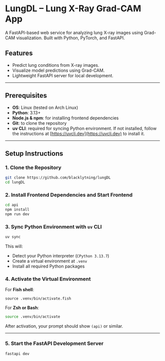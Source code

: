 # LungDL – Lung X-Ray Grad-CAM App

A FastAPI-based web service for analyzing lung X-ray images using Grad-CAM visualization. Built with Python, PyTorch, and FastAPI.

## Features

* Predict lung conditions from X-ray images.
* Visualize model predictions using Grad-CAM.
* Lightweight FastAPI server for local development.

---

## Prerequisites

* **OS**: Linux (tested on Arch Linux)
* **Python**: 3.13+
* **Node.js & npm**: for installing frontend dependencies
* **Git**: to clone the repository
* **uv CLI**: required for syncing Python environment. If not installed, follow the instructions at [https://uvcli.dev](https://uvcli.dev) to install it.

---

## Setup Instructions

### 1. Clone the Repository

```bash
git clone https://github.com/blacklytning/lungDL
cd lungDL
```

### 2. Install Frontend Dependencies and Start Frontend

```bash
cd api
npm install
npm run dev
```

### 3. Sync Python Environment with `uv` CLI

```bash
uv sync
```

This will:

* Detect your Python interpreter (`CPython 3.13.7`)
* Create a virtual environment at `.venv`
* Install all required Python packages

### 4. Activate the Virtual Environment

For **Fish shell**:

```fish
source .venv/bin/activate.fish
```

For **Zsh or Bash**:

```zsh
source .venv/bin/activate
```

After activation, your prompt should show `(api)` or similar.

---

### 5. Start the FastAPI Development Server

```bash
fastapi dev
```

